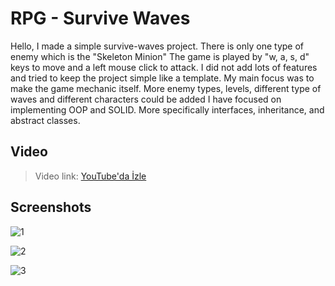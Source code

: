 # RPG - Survive Waves

Hello,
I made a simple survive-waves project.
There is only one type of enemy which is the "Skeleton Minion"
The game is played by "w, a, s, d" keys to move and a left mouse click to attack. I did not add lots of features and tried to keep the project simple like a template. My main focus was to
make the game mechanic itself. More enemy types, levels, different type of waves and different characters could be added
I have focused on implementing OOP and SOLID. More specifically interfaces, inheritance, and abstract classes. 

## Video

> Video link: [YouTube'da İzle](https://youtu.be/_2sfJejdFSY)

## Screenshots

![1](https://cdn.discordapp.com/attachments/1272225365992935437/1272231930347126784/RPG_New_1.PNG?ex=66ba39d1&is=66b8e851&hm=45c714214f80fc65eec63ea8aaeae89f24a20ab05d87020d4772419b7f7df188&)

![2](https://cdn.discordapp.com/attachments/1272225365992935437/1272231930880065586/RPG_New_2.PNG?ex=66ba39d1&is=66b8e851&hm=8bf08bb888ab594b222954deb0a69a9e37702f15e322e550a4e55a5eb6945548&)

![3](https://cdn.discordapp.com/attachments/1272225365992935437/1272231931362279478/RPG_New_3.PNG?ex=66ba39d1&is=66b8e851&hm=1ef398bcd3e92276a859a815b847ce2a188f9aa979b4ab713ac45ee894cfe826&)
